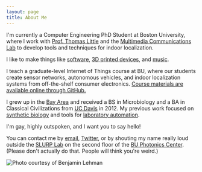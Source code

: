 ```yaml
---
layout: page
title: About Me
---
```


I'm currently a Computer Engineering PhD Student at Boston University, where I work with [Prof. Thomas Little](http://www.bu.edu/smartlighting/people/faculty/little/) and the [Multimedia Communications Lab](http://hulk.bu.edu/) to develop tools and techniques for indoor localization.

I like to make things like [software](https://github.com/Nesciosquid/), [3D printed devices](http://www.thingiverse.com/Nesciosquid/designs), and [music](https://soundcloud.com/kirrei/).

I teach a graduate-level Internet of Things course at BU, where our students create sensor networks, autonomous vehicles, and indoor localization systems from off-the-shelf consumer electronics. [Course materials are available online through GitHub.](https://github.com/Nesciosquid/EC544_demos)

I grew up in the [Bay Area](https://en.wikipedia.org/wiki/San_Francisco_Bay_Area) and received a BS in Microbiology and a BA in Classical Civilizations from [UC Davis](https://www.ucdavis.edu/) in 2012. My previous work focused on [synthetic biology](http://2011.igem.org/Team:UC_Davis) and tools for [laboratory automation](https://github.com/Nesciosquid/3DuF). 

I'm gay, highly outspoken, and I want you to say hello! 

You can contact me by [email](mailto:a.heuckroth@gmail.com), [Twitter](https://twitter.com/Nesciosquid), or by shouting my name really loud outside the [SLURP Lab](http://www.bu.edu/ece/undergraduate/instructional-laboratories/smart-lighting-undergraduate-research-program-slurp-laboratory/) on the second floor of the [BU Photonics Center](http://www.bu.edu/photonics/). (Please don't actually do that. People will think you're weird.)

![Photo courtesy of Benjamin Lehman][smallPhoto]

[smallPhoto]: https://lh3.googleusercontent.com/dCFxzrMw-puW0-lCKHb4YybGrdh4AAvcsSJAPJDa4JHqpMHzYISlWKor6fyYIk93Ue40Oy1b54Yj4sCcNftxfXa3GFsLdsnYzm0QCwpQ52IRnp5WDE-3o5SzbYs8TKgCSLkL9lYVwNJhyNWod5O7_2_ErvXez-_H3WWtxfqtrMD3VJHfb1ReQusSCM56t67CA4vvJVtP0h8DInXQ4-fG6wouj-ZzXn7edPFG_YV1mKzhXuepzynDODW0qE26HOuHM0b-o8YA9rkmqfTEBKwq2Ta6vE53A-EMpCc5LMtO9BwtVVw4xereBM8TuvNbvCWsoY5_n7Gaf_zrY1woLEscattXC1Ciq4TFxHzlu9pJ1NAUxgc-RfBrk2EYcShLz0HvIBNgCLhhCGHF4wxJ-MQTihWXuK5mw0P2kiifx0Y3I1IcZivC6yk-U0-p52aRyO6iJHW0psIMwp8eOvCsYPDxorawuQpwEdqX3LLoP8nKEZZx47HCMZv4AflYNkMYVYyRm0zjs5oTlSyGoS-QSM6A5LcKkMVNXWrj6TWndfW1a7x_WrUGSF4DyCsMykvejAOMOxSh=w333-h383-no